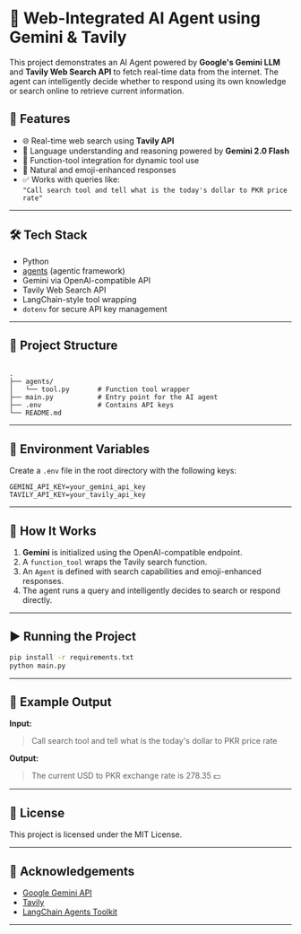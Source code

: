 
# 🔎 Web-Integrated AI Agent using Gemini & Tavily

This project demonstrates an AI Agent powered by **Google's Gemini LLM** and **Tavily Web Search API** to fetch real-time data from the internet. The agent can intelligently decide whether to respond using its own knowledge or search online to retrieve current information.

## 🚀 Features

- 🌐 Real-time web search using **Tavily API**
- 🧠 Language understanding and reasoning powered by **Gemini 2.0 Flash**
- 🔧 Function-tool integration for dynamic tool use
- 🤖 Natural and emoji-enhanced responses
- ✅ Works with queries like:  
  `"Call search tool and tell what is the today's dollar to PKR price rate"`

---

## 🛠️ Tech Stack

- Python
- [agents](https://github.com/langchain-ai/langgraph) (agentic framework)
- Gemini via OpenAI-compatible API
- Tavily Web Search API
- LangChain-style tool wrapping
- `dotenv` for secure API key management

---

## 📁 Project Structure

```

.
├── agents/
│   └── tool.py       # Function tool wrapper
├── main.py           # Entry point for the AI agent
├── .env              # Contains API keys
└── README.md

````

---

## 🔐 Environment Variables

Create a `.env` file in the root directory with the following keys:

```env
GEMINI_API_KEY=your_gemini_api_key
TAVILY_API_KEY=your_tavily_api_key
````

---

## 🧠 How It Works

1. **Gemini** is initialized using the OpenAI-compatible endpoint.
2. A `function_tool` wraps the Tavily search function.
3. An `Agent` is defined with search capabilities and emoji-enhanced responses.
4. The agent runs a query and intelligently decides to search or respond directly.

---

## ▶️ Running the Project

```bash
pip install -r requirements.txt
python main.py
```

---

## 🧪 Example Output

**Input:**

> Call search tool and tell what is the today's dollar to PKR price rate

**Output:**

> The current USD to PKR exchange rate is 278.35 💵

---

## 📜 License

This project is licensed under the MIT License.

---

## 🙌 Acknowledgements

* [Google Gemini API](https://ai.google.dev/gemini-api/docs/openai)
* [Tavily](https://www.tavily.com/)
* [LangChain Agents Toolkit](https://www.langchain.com/)

---
